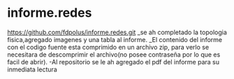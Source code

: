 # informe.redes
https://github.com/fdpolus/informe.redes.git
_se ah completado la topologia fisica,agregado imagenes y una tabla al informe.
_El contenido del informe con el codigo fuente esta comprimido en un archivo zip, para verlo se necesitara de descomprimir el archivo(no posee contraseña por lo que es facil de abrir).
-Al repositorio se le ah agregado el pdf del informe para su inmediata lectura
